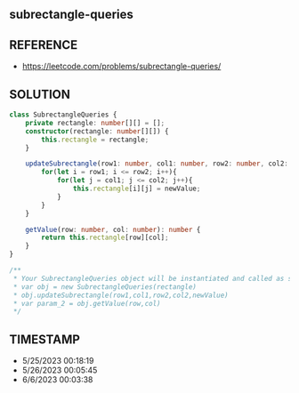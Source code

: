 ## subrectangle-queries

## REFERENCE

- https://leetcode.com/problems/subrectangle-queries/

## SOLUTION

``` typescript
class SubrectangleQueries {
    private rectangle: number[][] = [];
    constructor(rectangle: number[][]) {
        this.rectangle = rectangle;
    }

    updateSubrectangle(row1: number, col1: number, row2: number, col2: number, newValue: number): void {
        for(let i = row1; i <= row2; i++){
            for(let j = col1; j <= col2; j++){
                this.rectangle[i][j] = newValue;
            }
        }
    }

    getValue(row: number, col: number): number {
        return this.rectangle[row][col];
    }
}

/**
 * Your SubrectangleQueries object will be instantiated and called as such:
 * var obj = new SubrectangleQueries(rectangle)
 * obj.updateSubrectangle(row1,col1,row2,col2,newValue)
 * var param_2 = obj.getValue(row,col)
 */

```


## TIMESTAMP

- 5/25/2023 00:18:19
- 5/26/2023 00:05:45
- 6/6/2023 00:03:38
